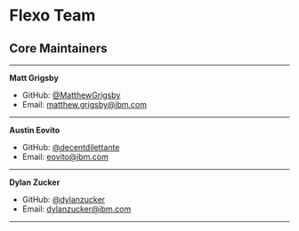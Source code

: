 # Flexo Team

## Core Maintainers

---
**Matt Grigsby**
- GitHub: [@MatthewGrigsby](https://github.com/MatthewGrigsby)
- Email: matthew.grigsby@ibm.com
---
**Austin Eovito**
- GitHub: [@decentdilettante](https://github.com/decentdilettante)
- Email: eovito@ibm.com
---
**Dylan Zucker**
- GitHub: [@dylanzucker](https://github.com/dylanzucker)
- Email: dylanzucker@ibm.com
---